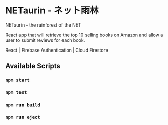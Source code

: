 # NETaurin - ネット雨林

NETaurin - the rainforest of the NET

React app that will retrieve the top 10 selling books on Amazon and allow a user to
submit reviews for each book.

React | Firebase Authentication | Cloud Firestore

## Available Scripts

### `npm start`

### `npm test`

### `npm run build`

### `npm run eject`
